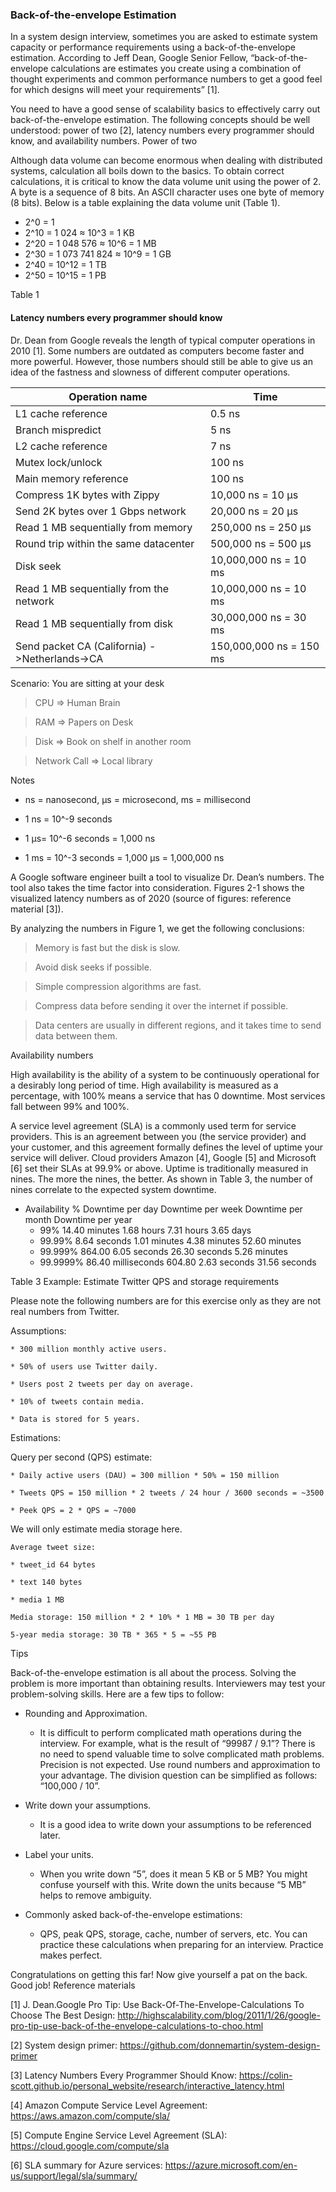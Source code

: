 ### Back-of-the-envelope Estimation

In a system design interview, sometimes you are asked to estimate system capacity or performance requirements using a back-of-the-envelope estimation. According to Jeff Dean, Google Senior Fellow, “back-of-the-envelope calculations are estimates you create using a combination of thought experiments and common performance numbers to get a good feel for which designs will meet your requirements” [1].

You need to have a good sense of scalability basics to effectively carry out back-of-the-envelope estimation. The following concepts should be well understood: power of two [2], latency numbers every programmer should know, and availability numbers.
Power of two

Although data volume can become enormous when dealing with distributed systems, calculation all boils down to the basics. To obtain correct calculations, it is critical to know the data volume unit using the power of 2. A byte is a sequence of 8 bits. An ASCII character uses one byte of memory (8 bits). Below is a table explaining the data volume unit (Table 1).

* 2^0  = 1
* 2^10 = 1 024	≈ 10^3  = 1 KB
* 2^20 = 1 048 576	≈ 10^6 = 1 MB
* 2^30 = 1 073 741 824	≈ 10^9 = 1 GB
* 2^40 = 10^12 = 1 TB
* 2^50 = 10^15 = 1 PB

Table 1

#### Latency numbers every programmer should know

Dr. Dean from Google reveals the length of typical computer operations in 2010 [1]. Some numbers are outdated as computers become faster and more powerful. However, those numbers should still be able to give us an idea of the fastness and slowness of different computer operations.

| Operation name |	Time |
| ---- | --- |
| L1 cache reference	| 0.5 ns |
| Branch mispredict | 5 ns |
| L2 cache reference	| 7 ns |
| Mutex lock/unlock | 100 ns |
| Main memory reference	| 100 ns |
| Compress 1K bytes with Zippy |	10,000 ns = 10 µs |
| Send 2K bytes over 1 Gbps network	| 20,000 ns = 20 µs |
| Read 1 MB sequentially from memory |	250,000 ns = 250 µs |
| Round trip within the same datacenter	| 500,000 ns = 500 µs |
| Disk seek	| 10,000,000 ns = 10 ms |
| Read 1 MB sequentially from the network |	10,000,000 ns = 10 ms |
| Read 1 MB sequentially from disk |	30,000,000 ns = 30 ms |
| Send packet CA (California) ->Netherlands->CA |	150,000,000 ns = 150 ms |


Scenario: You are sitting at your desk
> CPU => Human Brain

> RAM => Papers on Desk

> Disk => Book on shelf in another room

> Network Call => Local library


Notes

* ns = nanosecond, µs = microsecond, ms = millisecond

* 1 ns = 10^-9 seconds

* 1 µs= 10^-6 seconds = 1,000 ns

* 1 ms = 10^-3 seconds = 1,000 µs = 1,000,000 ns

A Google software engineer built a tool to visualize Dr. Dean’s numbers. The tool also takes the time factor into consideration. Figures 2-1 shows the visualized latency numbers as of 2020 (source of figures: reference material [3]).

By analyzing the numbers in Figure 1, we get the following conclusions:


> Memory is fast but the disk is slow.

> Avoid disk seeks if possible.

> Simple compression algorithms are fast.

> Compress data before sending it over the internet if possible.

> Data centers are usually in different regions, and it takes time to send data between them.

Availability numbers

High availability is the ability of a system to be continuously operational for a desirably long period of time. High availability is measured as a percentage, with 100% means a service that has 0 downtime. Most services fall between 99% and 100%.

A service level agreement (SLA) is a commonly used term for service providers. This is an agreement between you (the service provider) and your customer, and this agreement formally defines the level of uptime your service will deliver. Cloud providers Amazon [4], Google [5] and Microsoft [6] set their SLAs at 99.9% or above. Uptime is traditionally measured in nines. The more the nines, the better. As shown in Table 3, the number of nines correlate to the expected system downtime.

* Availability %	Downtime per day	Downtime per week	Downtime per month	Downtime per year
   * 99% 	14.40 minutes 	1.68 hours 	7.31 hours 	3.65 days
   * 99.99% 	8.64 seconds 	1.01 minutes 	4.38 minutes 	52.60 minutes
   * 99.999% 	864.00 	6.05 seconds 	26.30 seconds 	5.26 minutes
   * 99.9999% 	86.40 milliseconds 	604.80 	2.63 seconds 	31.56 seconds

Table 3
Example: Estimate Twitter QPS and storage requirements

Please note the following numbers are for this exercise only as they are not real numbers from Twitter.

Assumptions:

    * 300 million monthly active users.

    * 50% of users use Twitter daily.

    * Users post 2 tweets per day on average.

    * 10% of tweets contain media.

    * Data is stored for 5 years.

Estimations:

Query per second (QPS) estimate:

    * Daily active users (DAU) = 300 million * 50% = 150 million

    * Tweets QPS = 150 million * 2 tweets / 24 hour / 3600 seconds = ~3500

    * Peek QPS = 2 * QPS = ~7000

We will only estimate media storage here.

    Average tweet size:

    * tweet_id 64 bytes

    * text 140 bytes

    * media 1 MB

    Media storage: 150 million * 2 * 10% * 1 MB = 30 TB per day

    5-year media storage: 30 TB * 365 * 5 = ~55 PB

Tips

Back-of-the-envelope estimation is all about the process. Solving the problem is more important than obtaining results. Interviewers may test your problem-solving skills. Here are a few tips to follow:

* Rounding and Approximation. 
   * It is difficult to perform complicated math operations during the interview. For example, what is the result of “99987 / 9.1”? There is no need to spend valuable time to solve complicated math problems. Precision is not expected. Use round numbers and approximation to your advantage. The division question can be simplified as follows: “100,000 / 10”.

* Write down your assumptions. 
   * It is a good idea to write down your assumptions to be referenced later.

* Label your units. 
   * When you write down “5”, does it mean 5 KB or 5 MB? You might confuse yourself with this. Write down the units because “5 MB” helps to remove ambiguity.

* Commonly asked back-of-the-envelope estimations: 
   * QPS, peak QPS, storage, cache, number of servers, etc. You can practice these calculations when preparing for an interview. Practice makes perfect.

Congratulations on getting this far! Now give yourself a pat on the back. Good job!
Reference materials

[1] J. Dean.Google Pro Tip: Use Back-Of-The-Envelope-Calculations To Choose The Best Design:
http://highscalability.com/blog/2011/1/26/google-pro-tip-use-back-of-the-envelope-calculations-to-choo.html

[2] System design primer:
https://github.com/donnemartin/system-design-primer

[3] Latency Numbers Every Programmer Should Know:
https://colin-scott.github.io/personal_website/research/interactive_latency.html

[4] Amazon Compute Service Level Agreement:
https://aws.amazon.com/compute/sla/

[5] Compute Engine Service Level Agreement (SLA):
https://cloud.google.com/compute/sla

[6] SLA summary for Azure services:
https://azure.microsoft.com/en-us/support/legal/sla/summary/
